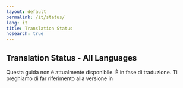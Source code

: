 ```yaml
---
layout: default
permalink: /it/status/
lang: it
title: Translation Status
nosearch: true
---
```


## Translation Status - All Languages

Questa guida non è attualmente disponibile. È in fase di traduzione. Ti preghiamo di far riferimento alla versione in 
